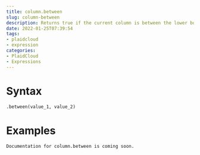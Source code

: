 ```yaml
---
title: column.between
slug: column-between
description: Returns true if the current column is between the lower bound and upper bound, inclusive
date: 2022-01-25T07:39:54
tags:
- plaidcloud
- expression
categories:
- PlaidCloud
- Expressions
---
```



# Syntax



```
.between(value_1, value_2)
```


# Examples



```
Documentation for column.between is coming soon.
```
